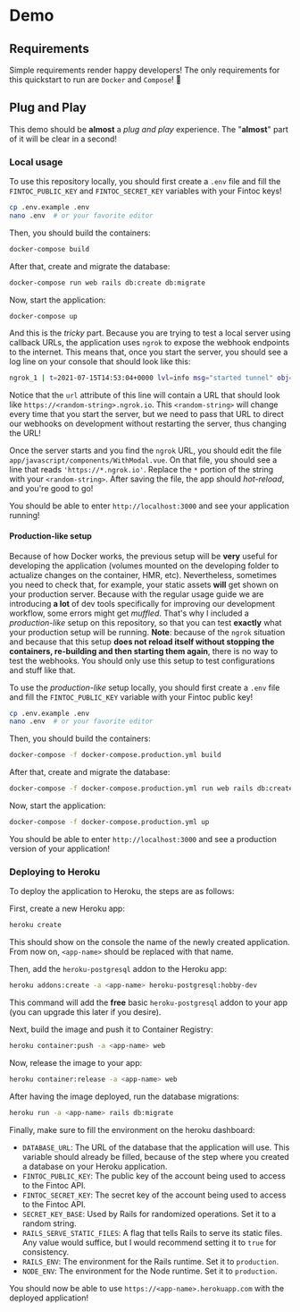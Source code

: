 # Demo

## Requirements

Simple requirements render happy developers! The only requirements for this quickstart to run are `Docker` and `Compose`! 🐳

## Plug and Play

This demo should be **almost** a _plug and play_ experience. The "**almost**" part of it will be clear in a second!

### Local usage

To use this repository locally, you should first create a `.env` file and fill the `FINTOC_PUBLIC_KEY` and `FINTOC_SECRET_KEY` variables with your Fintoc keys!

```sh
cp .env.example .env
nano .env  # or your favorite editor
```

Then, you should build the containers:

```sh
docker-compose build
```

After that, create and migrate the database:

```sh
docker-compose run web rails db:create db:migrate
```

Now, start the application:

```sh
docker-compose up
```

And this is the _tricky_ part. Because you are trying to test a local server using callback URLs, the application uses `ngrok` to expose the webhook endpoints to the internet. This means that, once you start the server, you should see a log line on your console that should look like this:


```sh
ngrok_1 | t=2021-07-15T14:53:04+0000 lvl=info msg="started tunnel" obj=tunnels name=command_line addr=http://web:3000 url=https://d4d13f905941.ngrok.io
```

Notice that the `url` attribute of this line will contain a URL that should look like `https://<random-string>.ngrok.io`. This `<random-string>` will change every time that you start the server, but we need to pass that URL to direct our webhooks on development without restarting the server, thus changing the URL!

Once the server starts and you find the `ngrok` URL, you should edit the file `app/javascript/components/WithModal.vue`. On that file, you should see a line that reads `'https://*.ngrok.io'`. Replace the `*` portion of the string with your `<random-string>`. After saving the file, the app should _hot-reload_, and you're good to go!

You should be able to enter `http://localhost:3000` and see your application running!

#### Production-like setup

Because of how Docker works, the previous setup will be **very** useful for developing the application (volumes mounted on the developing folder to actualize changes on the container, HMR, etc). Nevertheless, sometimes you need to check that, for example, your static assets **will** get shown on your production server. Because with the regular usage guide we are introducing **a lot** of dev tools specifically for improving our development workflow, some errors might get _muffled_. That's why I included a _production-like_ setup on this repository, so that you can test **exactly** what your production setup will be running. **Note**: because of the `ngrok` situation and because that this setup **does not reload itself without stopping the containers, re-building and then starting them again**, there is no way to test the webhooks. You should only use this setup to test configurations and stuff like that.

To use the _production-like_ setup locally, you should first create a `.env` file and fill the `FINTOC_PUBLIC_KEY` variable with your Fintoc public key!

```sh
cp .env.example .env
nano .env  # or your favorite editor
```

Then, you should build the containers:

```sh
docker-compose -f docker-compose.production.yml build
```

After that, create and migrate the database:

```sh
docker-compose -f docker-compose.production.yml run web rails db:create db:migrate
```

Now, start the application:

```sh
docker-compose -f docker-compose.production.yml up
```

You should be able to enter `http://localhost:3000` and see a production version of your application!

### Deploying to Heroku

To deploy the application to Heroku, the steps are as follows:

First, create a new Heroku app:

```sh
heroku create
```

This should show on the console the name of the newly created application. From now on, `<app-name>` should be replaced with that name.

Then, add the `heroku-postgresql` addon to the Heroku app:

```sh
heroku addons:create -a <app-name> heroku-postgresql:hobby-dev
```

This command will add the **free** basic `heroku-postgresql` addon to your app (you can upgrade this later if you desire).

Next, build the image and push it to Container Registry:

```sh
heroku container:push -a <app-name> web
```

Now, release the image to your app:

```sh
heroku container:release -a <app-name> web
```

After having the image deployed, run the database migrations:

```sh
heroku run -a <app-name> rails db:migrate
```

Finally, make sure to fill the environment on the heroku dashboard:

- `DATABASE_URL`: The URL of the database that the application will use. This variable should already be filled, because of the step where you created a database on your Heroku application.
- `FINTOC_PUBLIC_KEY`: The public key of the account being used to access to the Fintoc API.
- `FINTOC_SECRET_KEY`: The secret key of the account being used to access to the Fintoc API.
- `SECRET_KEY_BASE`: Used by Rails for randomized operations. Set it to a random string.
- `RAILS_SERVE_STATIC_FILES`: A flag that tells Rails to serve its static files. Any value would suffice, but I would recommend setting it to `true` for consistency.
- `RAILS_ENV`: The environment for the Rails runtime. Set it to `production`.
- `NODE_ENV`: The environment for the Node runtime. Set it to `production`.

You should now be able to use `https://<app-name>.herokuapp.com` with the deployed application!
